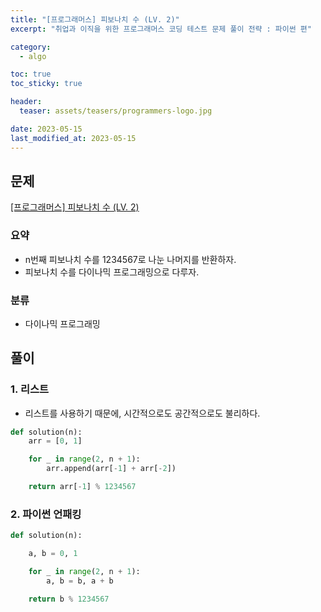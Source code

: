 ```yaml
---
title: "[프로그래머스] 피보나치 수 (LV. 2)"
excerpt: "취업과 이직을 위한 프로그래머스 코딩 테스트 문제 풀이 전략 : 파이썬 편"

category:
  - algo

toc: true
toc_sticky: true

header:
  teaser: assets/teasers/programmers-logo.jpg

date: 2023-05-15
last_modified_at: 2023-05-15
---
```


## 문제

[[프로그래머스] 피보나치 수 (LV. 2)](https://programmers.co.kr/learn/courses/30/lessons/12945)

### 요약

- n번째 피보나치 수를 1234567로 나눈 나머지를 반환하자.
- 피보나치 수를 다이나믹 프로그래밍으로 다루자.
  <br>

### 분류

- 다이나믹 프로그래밍

## 풀이

### 1. 리스트

- 리스트를 사용하기 때문에, 시간적으로도 공간적으로도 불리하다.

```python
def solution(n):
    arr = [0, 1]

    for _ in range(2, n + 1):
        arr.append(arr[-1] + arr[-2])

    return arr[-1] % 1234567

```

### 2. 파이썬 언패킹

```python
def solution(n):

    a, b = 0, 1

    for _ in range(2, n + 1):
        a, b = b, a + b

    return b % 1234567

```
